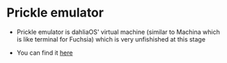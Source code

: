 # Prickle emulator

- Prickle emulator is dahliaOS' virtual machine (similar to Machina which is like terminal for Fuchsia) which is very unfishished at this stage

- You can find it [here](https://github.com/dahlia-os/prickle-emulator)
